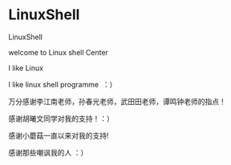 # LinuxShell


LinuxShell


welcome to Linux shell Center

I like Linux

I like linux shell programme  ：）


万分感谢李江南老师，孙春光老师，武田田老师，谭鸣钟老师的指点！

感谢胡曦文同学对我的支持！：）

感谢小蘑菇一直以来对我的支持!

感谢那些嘲讽我的人 ：）

